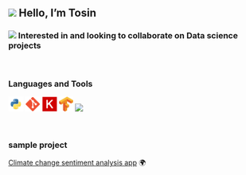 ## <img src="https://media.giphy.com/media/hvRJCLFzcasrR4ia7z/giphy.gif" width="40px"> Hello, I’m Tosin

### <img src="https://media.giphy.com/media/mX3Fb07CJXDuheCUi0/giphy.gif" width="40px"> Interested in and looking to collaborate on Data science projects

<br/>

### **Languages and Tools**

[<code><img height="30" src="https://raw.githubusercontent.com/github/explore/80688e429a7d4ef2fca1e82350fe8e3517d3494d/topics/python/python.png" ></code>](https://www.python.org/)
[<code><img height="30" src="https://github.com/gahogg/gahogg/blob/master/git.png?raw=true" ></code>](https://git-scm.com/)
[<code><img height="30" src="https://raw.githubusercontent.com/gahogg/gahogg/master/keras.png"></code>](https://keras.io/)
[<code><img height="30" src="https://raw.githubusercontent.com/gahogg/gahogg/master/tensorflow.png"></code>](https://www.tensorflow.org/)
[<code><img height="30" src="https://giphy.com/stickers/BooleanCareers-transparent-V8y1y1FzxDETVUtQE4"></code>](https://en.wikipedia.org/wiki/SQL)

<br/>

### **sample project**

[Climate change sentiment analysis app](https://climate-change-sentiment-analysis-appbase-app-streamli-v7uhh8.streamlitapp.com/) 🌍

<!---
toarstn92/toarstn92 is a ✨ special ✨ repository because its `README.md` (this file) appears on your GitHub profile.
You can click the Preview link to take a look at your changes.
--->
